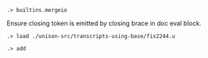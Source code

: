 ```ucm:hide
.> builtins.mergeio
```

Ensure closing token is emitted by closing brace in doc eval block.

```ucm
.> load ./unison-src/transcripts-using-base/fix2244.u
```

```ucm:hide
.> add
```

